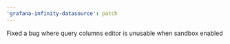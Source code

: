 ```yaml
---
'grafana-infinity-datasource': patch
---
```


Fixed a bug where query columns editor is unusable when sandbox enabled
